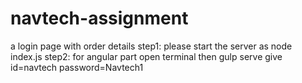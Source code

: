 # navtech-assignment
a login page with order details
step1:
please start the server as node index.js
step2:
for angular part open terminal then gulp serve 
give id=navtech
password=Navtech1
